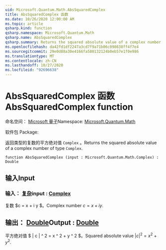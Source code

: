 ```yaml
---
uid: Microsoft.Quantum.Math.AbsSquaredComplex
title: AbsSquaredComplex 函数
ms.date: 10/26/2020 12:00:00 AM
ms.topic: article
qsharp.kind: function
qsharp.namespace: Microsoft.Quantum.Math
qsharp.name: AbsSquaredComplex
qsharp.summary: Returns the squared absolute value of a complex number of type `Complex`.
ms.openlocfilehash: da42fd1df2247a3cd7f9a71b06c098638ff4f7e4
ms.sourcegitcommit: 29e0d88a30e4166fa580132124b0eb57e1f0e986
ms.translationtype: MT
ms.contentlocale: zh-CN
ms.lasthandoff: 10/27/2020
ms.locfileid: "92696638"
---
```

# <a name="abssquaredcomplex-function"></a><span data-ttu-id="92bd3-102">AbsSquaredComplex 函数</span><span class="sxs-lookup"><span data-stu-id="92bd3-102">AbsSquaredComplex function</span></span>

<span data-ttu-id="92bd3-103">命名空间： [Microsoft 量子](xref:Microsoft.Quantum.Math)</span><span class="sxs-lookup"><span data-stu-id="92bd3-103">Namespace: [Microsoft.Quantum.Math](xref:Microsoft.Quantum.Math)</span></span>

<span data-ttu-id="92bd3-104">软件包 [](https://nuget.org/packages/)</span><span class="sxs-lookup"><span data-stu-id="92bd3-104">Package: [](https://nuget.org/packages/)</span></span>


<span data-ttu-id="92bd3-105">返回类型的复数的平方绝对值 `Complex` 。</span><span class="sxs-lookup"><span data-stu-id="92bd3-105">Returns the squared absolute value of a complex number of type `Complex`.</span></span>

```qsharp
function AbsSquaredComplex (input : Microsoft.Quantum.Math.Complex) : Double
```


## <a name="input"></a><span data-ttu-id="92bd3-106">输入</span><span class="sxs-lookup"><span data-stu-id="92bd3-106">Input</span></span>

### <a name="input--complex"></a><span data-ttu-id="92bd3-107">输入： [复杂](xref:Microsoft.Quantum.Math.Complex)</span><span class="sxs-lookup"><span data-stu-id="92bd3-107">input : [Complex](xref:Microsoft.Quantum.Math.Complex)</span></span>

<span data-ttu-id="92bd3-108">复数 $c = x + i y $。</span><span class="sxs-lookup"><span data-stu-id="92bd3-108">Complex number $c = x + i y$.</span></span>



## <a name="output--double"></a><span data-ttu-id="92bd3-109">输出： [Double](xref:microsoft.quantum.lang-ref.double)</span><span class="sxs-lookup"><span data-stu-id="92bd3-109">Output : [Double](xref:microsoft.quantum.lang-ref.double)</span></span>

<span data-ttu-id="92bd3-110">平方绝对值 $ | c | ^ 2 = x ^ 2 + y ^ 2 $。</span><span class="sxs-lookup"><span data-stu-id="92bd3-110">Squared absolute value $|c|^2 = x^2 + y^2$.</span></span>